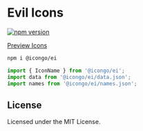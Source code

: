 Evil Icons
===

[![npm version](https://img.shields.io/npm/v/@icongo/ei.svg)](https://www.npmjs.com/package/@icongo/ei)

[Preview Icons](http://icongo.github.io/#/icons/ei)

```bash
npm i @icongo/ei
```

```jsx
import { IconName } from '@icongo/ei';
import data from '@icongo/ei/data.json';
import names from '@icongo/ei/names.json';
```

## License

Licensed under the MIT License.